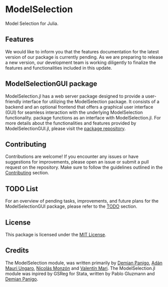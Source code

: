 # ModelSelection

Model Selection for Julia.

## Features

We would like to inform you that the features documentation for the latest version of our package is currently pending. As we are preparing to release a new version, our development team is working diligently to finalize the features and functionalities included in this update.

## ModelSelectionGUI package

ModelSelection.jl has a web server package designed to provide a user-friendly interface for utilizing the ModelSelection package. It consists of a backend and an optional frontend that offers a graphical user interface (GUI) for seamless interaction with the underlying ModelSelection functionality. package functions as an interface with ModelSelection.jl. For more details about the functionalities and features provided by ModelSelectionGUI.jl, please visit the [package repository](https://github.com/ParallelGSReg/ModelSelectionGUI.jl).

## Contributing

Contributions are welcome! If you encounter any issues or have suggestions for improvements, please open an issue or submit a pull request on the repository. Make sure to follow the guidelines outlined in the [Contributing](contributing.md) section.

## TODO List

For an overview of pending tasks, improvements, and future plans for the ModelSelectionGUI package, please refer to the [TODO](todo.md) section.

## License

This package is licensed under the [MIT License](license.md).

## Credits

The ModelSelection module, was written primarily by [Demian Panigo](https://github.com/dpanigo/), [Adán Mauri Ungaro](https://github.com/adanmauri/), [Nicolás Monzón](https://github.com/nicomzn) and [Valentín Mari](https://github.com/vmari/). The ModelSelection.jl module was inpired by GSReg for Stata, written by Pablo Gluzmann and [Demian Panigo](https://github.com/dpanigo/).
